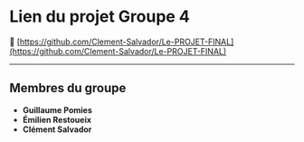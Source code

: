 # Lien du projet Groupe 4

🔗 [https://github.com/Clement-Salvador/Le-PROJET-FINAL](https://github.com/Clement-Salvador/Le-PROJET-FINAL)

---

## Membres du groupe

- **Guillaume Pomies**
- **Émilien Restoueix**
- **Clément Salvador**
